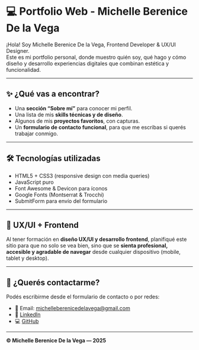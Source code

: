 # 💻 Portfolio Web - Michelle Berenice De la Vega

¡Hola! Soy Michelle Berenice De la Vega, Frontend Developer & UX/UI Designer.  
Este es mi portfolio personal, donde muestro quién soy, qué hago y cómo diseño y desarrollo experiencias digitales que combinan estética y funcionalidad.

---

## ✨ ¿Qué vas a encontrar?

- Una **sección “Sobre mí”** para conocer mi perfil.
- Una lista de mis **skills técnicas y de diseño**.
- Algunos de mis **proyectos favoritos**, con capturas.
- Un **formulario de contacto funcional**, para que me escribas si querés trabajar conmigo.

---

## 🛠️ Tecnologías utilizadas

- HTML5 + CSS3 (responsive design con media queries)
- JavaScript puro
- Font Awesome & Devicon para íconos
- Google Fonts (Montserrat & Trocchi)
- SubmitForm para envío del formulario

---

## 🎨 UX/UI + Frontend

Al tener formación en **diseño UX/UI y desarrollo frontend**, planifiqué este sitio para que no solo se vea bien, sino que se **sienta profesional, accesible y agradable de navegar** desde cualquier dispositivo (mobile, tablet y desktop).

---

## 📨 ¿Querés contactarme?

Podés escribirme desde el formulario de contacto o por redes:
- 📧 Email: michelleberenicedelavega@gmail.com
- 💼 [LinkedIn](https://www.linkedin.com/in/delavega-mi-be/)
- 💻 [GitHub](https://github.com/MBerenice5)

---

**© Michelle Berenice De la Vega — 2025**
